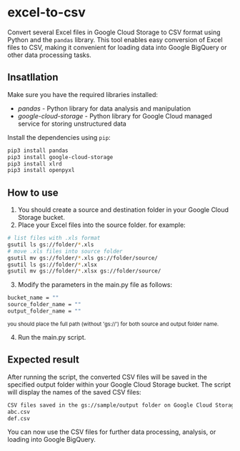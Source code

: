 # excel-to-csv

Convert several Excel files in Google Cloud Storage to CSV format using Python and the `pandas` library. This tool enables easy conversion of Excel files to CSV, making it convenient for loading data into Google BigQuery or other data processing tasks.

## Insatllation

Make sure you have the required libraries installed:

- *pandas* - Python library for data analysis and manipulation
- *google-cloud-storage* - Python library for Google Cloud managed service for storing unstructured data

Install the dependencies using `pip`:
```bash
pip3 install pandas
pip3 install google-cloud-storage
pip3 install xlrd
pip3 install openpyxl
```

## How to use

1. You should create a source and destination folder in your Google Cloud Storage bucket.
2. Place your Excel files into the source folder. for example:
```bash
# list files with .xls format
gsutil ls gs://folder/*.xls
# move .xls files into source folder
gsutil mv gs://folder/*.xls gs://folder/source/
gsutil ls gs://folder/*.xlsx
gsutil mv gs://folder/*.xlsx gs://folder/source/
```   
3. Modify the parameters in the main.py file as follows:
```bash
bucket_name = ""
source_folder_name = ""
output_folder_name = ""
```
<sub> you should place the full path (without 'gs://') for both source and output folder name. </sub>

4. Run the main.py script.

## Expected result

After running the script, the converted CSV files will be saved in the specified output folder within your Google Cloud Storage bucket. The script will display the names of the saved CSV files:

```bash
CSV files saved in the gs://sample/output folder on Google Cloud Storage:
abc.csv
def.csv
```
You can now use the CSV files for further data processing, analysis, or loading into Google BigQuery.
